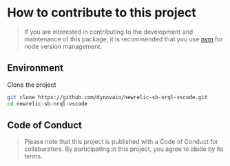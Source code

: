 # How to contribute to this project

> If you are interested in contributing to the development and maintenance of
> this package, it is recommended that you use [nvm] for node version management.

## Environment

Clone the project

```bash
git clone https://github.com/dynovaio/newrelic-sb-nrql-vscode.git
cd newrelic-sb-nrql-vscode
```

## Code of Conduct

> Please note that this project is published with a Code of Conduct for
> collaborators. By participating in this project, you agree to abide by its
> terms.


[nvm]: https://github.com/nvm-sh/nvm
